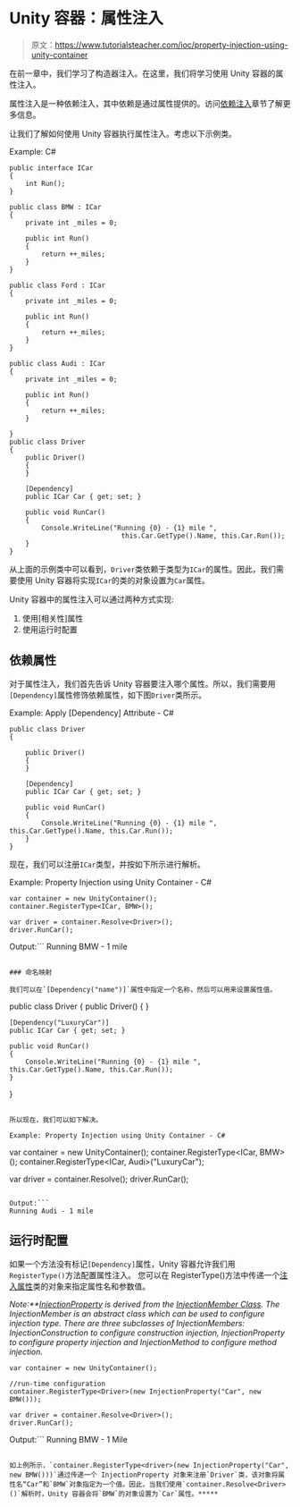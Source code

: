 # Unity 容器：属性注入

> 原文：<https://www.tutorialsteacher.com/ioc/property-injection-using-unity-container>

在前一章中，我们学习了构造器注入。在这里，我们将学习使用 Unity 容器的属性注入。

属性注入是一种依赖注入，其中依赖是通过属性提供的。访问[依赖注入](/ioc/dependency-injection "Dependency Injection")章节了解更多信息。

让我们了解如何使用 Unity 容器执行属性注入。考虑以下示例类。

Example: C# 

```
public interface ICar
{
    int Run();
}

public class BMW : ICar
{
    private int _miles = 0;

    public int Run()
    {
        return ++_miles;
    }
}

public class Ford : ICar
{
    private int _miles = 0;

    public int Run()
    {
        return ++_miles;
    }
}

public class Audi : ICar
{
    private int _miles = 0;

    public int Run()
    {
        return ++_miles;
    }

}
public class Driver
{
    public Driver()
    {
    }

    [Dependency]
    public ICar Car { get; set; }

    public void RunCar()
    {
        Console.WriteLine("Running {0} - {1} mile ", 
                            this.Car.GetType().Name, this.Car.Run());
    }
} 
```

从上面的示例类中可以看到，`Driver`类依赖于类型为`ICar`的属性。因此，我们需要使用 Unity 容器将实现`ICar`的类的对象设置为`Car`属性。

Unity 容器中的属性注入可以通过两种方式实现:

1.  使用[相关性]属性
2.  使用运行时配置

## 依赖属性

对于属性注入，我们首先告诉 Unity 容器要注入哪个属性。所以，我们需要用`[Dependency]`属性修饰依赖属性，如下图`Driver`类所示。

Example: Apply [Dependency] Attribute - C# 

```
public class Driver
{

    public Driver() 
    {
    }

    [Dependency]
    public ICar Car { get; set; }

    public void RunCar()
    {
        Console.WriteLine("Running {0} - {1} mile ", this.Car.GetType().Name, this.Car.Run());
    }
} 
```

现在，我们可以注册`ICar`类型，并按如下所示进行解析。

Example: Property Injection using Unity Container - C# 

```
var container = new UnityContainer();
container.RegisterType<ICar, BMW>();

var driver = container.Resolve<Driver>();
driver.RunCar(); 
```

Output:```
Running BMW - 1 mile
```

### 命名映射

我们可以在`[Dependency("name")]`属性中指定一个名称，然后可以用来设置属性值。

```
public class Driver
{
    public Driver() 
    {
    }

    [Dependency("LuxuryCar")]
    public ICar Car { get; set; }

    public void RunCar()
    {
        Console.WriteLine("Running {0} - {1} mile ", this.Car.GetType().Name, this.Car.Run());
    }
} 
```

所以现在，我们可以如下解决。

Example: Property Injection using Unity Container - C# 

```
var container = new UnityContainer();
container.RegisterType<ICar, BMW>();
container.RegisterType<ICar, Audi>("LuxuryCar");

var driver = container.Resolve<Driver>();
driver.RunCar(); 
```

Output:```
Running Audi - 1 mile
```

## 运行时配置

如果一个方法没有标记`[Dependency]`属性，Unity 容器允许我们用`RegisterType()`方法配置属性注入。 您可以在 RegisterType()方法中传递一个[注入属性](https://msdn.microsoft.com/en-us/library/microsoft.practices.Unity.injectionproperty.aspx "InjectionProperty on MSDN")类的对象来指定属性名和参数值。

*Note:**[InjectionProperty](https://msdn.microsoft.com/en-us/library/microsoft.practices.Unity.injectionproperty.aspx "InjectionProperty on MSDN") is derived from the [InjectionMember Class](https://msdn.microsoft.com/en-us/library/microsoft.practices.Unity.injectionmember.aspx "InjectionMember"). The InjectionMember is an abstract class which can be used to configure injection type. There are three subclasses of InjectionMembers: InjectionConstruction to configure construction injection, InjectionProperty to configure property injection and InjectionMethod to configure method injection.* 

```
var container = new UnityContainer();

//run-time configuration
container.RegisterType<Driver>(new InjectionProperty("Car", new BMW()));

var driver = container.Resolve<Driver>();
driver.RunCar(); 
```

Output:```
Running BMW - 1 Mile
```

如上例所示，`container.RegisterType<driver>(new InjectionProperty("Car", new BMW()))`通过传递一个 InjectionProperty 对象来注册`Driver`类，该对象将属性名“Car”和`BMW`对象指定为一个值。因此，当我们使用`container.Resolve<Driver>()`解析时，Unity 容器会将`BMW`的对象设置为`Car`属性。*****